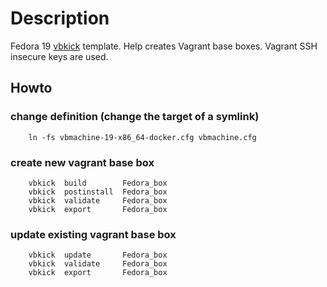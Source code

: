 # Description

Fedora 19 [vbkick](https://github.com/wilas/vbkick) template. Help creates Vagrant base boxes. Vagrant SSH insecure keys are used.

## Howto

### change definition (change the target of a symlink)
```
    ln -fs vbmachine-19-x86_64-docker.cfg vbmachine.cfg
```

### create new vagrant base box
```
    vbkick  build        Fedora_box
    vbkick  postinstall  Fedora_box
    vbkick  validate     Fedora_box
    vbkick  export       Fedora_box
```

### update existing vagrant base box
```
    vbkick  update       Fedora_box
    vbkick  validate     Fedora_box
    vbkick  export       Fedora_box
```
